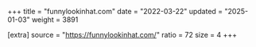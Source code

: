+++
title = "funnylookinhat.com"
date = "2022-03-22"
updated = "2025-01-03"
weight = 3891

[extra]
source = "https://funnylookinhat.com/"
ratio = 72
size = 4
+++
